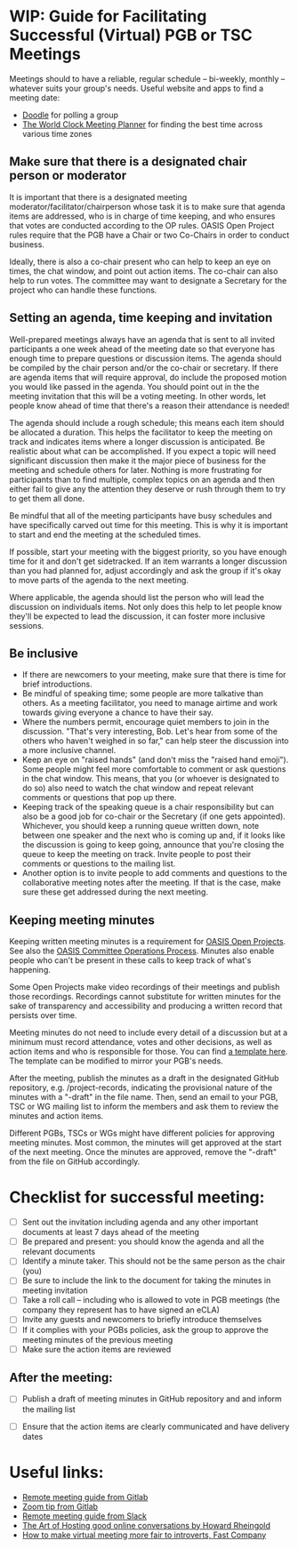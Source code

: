 # WIP: Guide for Facilitating Successful (Virtual) PGB or TSC Meetings

Meetings should to have a reliable, regular schedule – bi-weekly, monthly – whatever suits your group's needs. Useful website and apps to find a meeting date:
- [Doodle](https://doodle.com/) for polling a group
- [The World Clock Meeting Planner](https://www.timeanddate.com/worldclock/meetingtime.html) for finding the best time across various time zones

<!-- ## Tools
- Zoom
- Teams
- Webex
- Google Meet
- Slack
## do we want this in here or not? -->

## Make sure that there is a designated chair person or moderator
It is important that there is a designated meeting moderator/facilitator/chairperson whose task it is to make sure that agenda items are addressed, who is in charge of time keeping, and who ensures that votes are conducted according to the OP rules. OASIS Open Project rules require that the PGB have a Chair or two Co-Chairs in order to conduct business. 

Ideally, there is also a co-chair present who can help to keep an eye on times, the chat window, and point out action items. The co-chair can also help to run votes. The committee may want to designate a Secretary for the project who can handle these functions. 

## Setting an agenda, time keeping and invitation
Well-prepared meetings always have an agenda that is sent to all invited participants a one week ahead of the meeting date so that everyone has enough time to prepare questions or discussion items. The agenda should be compiled by the chair person and/or the co-chair or secretary. If there are agenda items that will require approval, do include the proposed motion you would like passed in the agenda. You should point out in the the meeting invitation that this will be a voting meeting. In other words, let people know ahead of time that there's a reason their attendance is needed!

The agenda should include a rough schedule; this means each item should be allocated a duration. This helps the facilitator to keep the meeting on track and indicates items where a longer discussion is anticipated. Be realistic about what can be accomplished. If you expect a topic will need significant discussion then make it the major piece of business for the meeting and schedule others for later. Nothing is more frustrating for participants than to find multiple, complex topics on an agenda and then either fail to give any the attention they deserve or rush through them to try to get them all done. 

Be mindful that all of the meeting participants have busy schedules and have specifically carved out time for this meeting. This is why it is important to start and end the meeting at the scheduled times.

If possible, start your meeting with the biggest priority, so you have enough time for it and don't get sidetracked. If an item warrants a longer discussion than you had planned for, adjust accordingly and ask the group if it's okay to move parts of the agenda to the next meeting.

Where applicable, the agenda should list the person who will lead the discussion on individuals items. Not only does this help to let people know they'll be expected to lead the discussion, it can foster more inclusive sessions.

## Be inclusive
* If there are newcomers to your meeting, make sure that there is time for brief introductions.
* Be mindful of speaking time; some people are more talkative than others. As a meeting facilitator, you need to manage airtime and work towards giving everyone a chance to have their say.
* Where the numbers permit, encourage quiet members to join in the discussion. "That's very interesting, Bob. Let's hear from some of the others who haven't weighed in so far," can help steer the discussion into a more inclusive channel. 
* Keep an eye on "raised hands" (and don't miss the "raised hand emoji"). Some people might feel more comfortable to comment or ask questions in the chat window. This means, that you (or whoever is designated to do so) also need to watch the chat window and repeat relevant comments or questions that pop up there.
* Keeping track of the speaking queue is a chair responsibility but can also be a good job for co-chair or the Secretary (if one gets appointed). Whichever, you should keep a running queue written down, note between one speaker and the next who is coming up and, if it looks like the discussion is going to keep going, announce that you're closing the queue to keep the meeting on track. Invite people to post their comments or questions to the mailing list.
* Another option is to invite people to add comments and questions to the collaborative meeting notes after the meeting. If that is the case, make sure these get addressed during the next meeting.

## Keeping meeting minutes
Keeping written meeting minutes is a requirement for [OASIS Open Projects](https://www.oasis-open.org/policies-guidelines/open-projects-process/#visibility-archival-permanence). See also the [OASIS Committee Operations Process](https://www.oasis-open.org/policies-guidelines/oasis-committee-operations-process/#meetings). Minutes also enable people who can't be present in these calls to keep track of what's happening.  

Some Open Projects make video recordings of their meetings and publish those recordings. Recordings cannot substitute for written minutes for the sake of transparency and accessibility and producing a written record that persists over time. 

Meeting minutes do not need to include every detail of a discussion but at a minimum must record attendance, votes and other decisions, as well as action items and who is responsible for those. You can find [a template here](../templates/meeting-minutes-template.md). The template can be modified to mirror your PGB's needs.

After the meeting, publish the minutes as a draft in the designated GitHub repository, e.g. /project-records, indicating the provisional nature of the minutes with a "-draft" in the file name. Then, send an email to your PGB, TSC or WG mailing list to inform the members and ask them to review the minutes and action items.

Different PGBs, TSCs or WGs might have different policies for approving meeting minutes. Most common, the minutes will get approved at the start of the next meeting. Once the minutes are approved, remove the "-draft" from the file on GitHub accordingly.

# Checklist for successful meeting:
- [ ] Sent out the invitation including agenda and any other important documents at least 7 days ahead of the meeting
- [ ] Be prepared and present: you should know the agenda and all the relevant documents
- [ ] Identify a minute taker. This should not be the same person as the chair (you)
- [ ] Be sure to include the link to the document for taking the minutes in meeting invitation
- [ ] Take a roll call – including who is allowed to vote in PGB meetings (the company they represent has to have signed an eCLA)
- [ ] Invite any guests and newcomers to briefly introduce themselves
- [ ] If it complies with your PGBs policies, ask the group to approve the meeting minutes of the previous meeting
- [ ] Make sure the action items are reviewed

## After the meeting:
- [ ] Publish a draft of meeting minutes in GitHub repository and and inform the mailing list
- [ ] Ensure that the action items are clearly communicated and have delivery dates


# Useful links:
* [Remote meeting guide from Gitlab](https://about.gitlab.com/company/culture/all-remote/meetings/#how-do-you-do-all-remote-meetings-right)
* [Zoom tip from Gitlab](https://about.gitlab.com/handbook/tools-and-tips/zoom/)
* [Remote meeting guide from Slack](https://slack.com/intl/en-de/blog/collaboration/ultimate-guide-remote-meetings)
* [The Art of Hosting good online conversations by Howard Rheingold](https://medium.com/@hrheingold/the-art-of-hosting-good-online-conversations-38c6d06642d0)
* [How to make virtual meeting more fair to introverts, Fast Company](https://www.fastcompany.com/90608039/how-to-make-your-virtual-meetings-more-fair-to-introverts)
